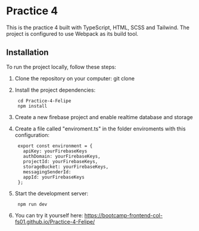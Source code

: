 # Practice 4

This is the practice 4 built with TypeScript, HTML, SCSS and Tailwind. The project is configured to use Webpack as its build tool.

## Installation

To run the project locally, follow these steps:

1. Clone the repository on your computer: git clone

2. Install the project dependencies:

        cd Practice-4-Felipe
        npm install

3. Create a new firebase project and enable realtime database and storage

4. Create a file called "enviroment.ts" in the folder enviroments with this configuration:

        export const environment = {
          apiKey: yourFirebaseKeys
          authDomain: yourFirebaseKeys,
          projectId: yourFirebaseKeys,
          storageBucket: yourFirebaseKeys,
          messagingSenderId: 
          appId: yourFirebaseKeys
        };

3. Start the development server:

        npm run dev

4. You can try it yourself here: https://bootcamp-frontend-col-fs01.github.io/Practice-4-Felipe/
